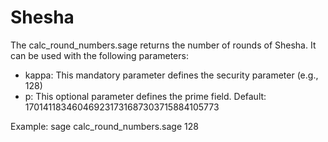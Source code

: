 # Shesha

The calc_round_numbers.sage returns the number of rounds of Shesha. It can be used with the following parameters:

- kappa: This mandatory parameter defines the security parameter (e.g., 128)
- p: This optional parameter defines the prime field. Default: 170141183460469231731687303715884105773

Example: sage calc_round_numbers.sage 128
